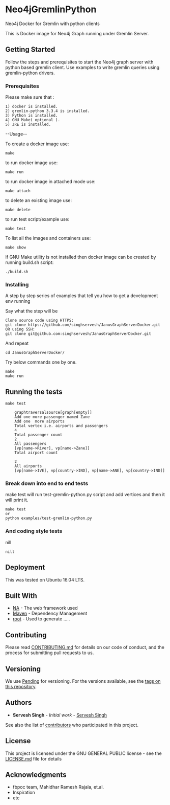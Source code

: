 # Neo4jGremlinPython
Neo4j Docker for Gremlin with python clients

This is Docker image for Neo4j Graph running under Gremlin Server. 



## Getting Started

Follow the steps and prerequisites to start the Neo4j graph server with python based gremlin client. 
Use examples to write gremlin queries using gremlin-python drivers.

### Prerequisites
Please make sure that :
```
1) docker is installed.
2) gremlin-python 3.3.4 is installed.
3) Python is installed.
4) GNU Make( optional ).
5) JRE is installed.

```

--Usage--

To create a docker image use:
```
make 
```

to run docker image use:
```
make run
```

to run docker image in attached mode use:
```
make attach
```

to delete an existing image use:
```
make delete
```

to run test script/example use:
```
make test
```

To list all the images and containers use:
```
make show
```

If GNU Make utility is not installed then docker image can be created by running build.sh script:
```
./build.sh
```


### Installing

A step by step series of examples that tell you how to get a development env running

Say what the step will be

```
Clone source code using HTTPS:
git clone https://github.com/singhservesh/JanusGraphServerDocker.git
OR using SSH:
git clone git@github.com:singhservesh/JanusGraphServerDocker.git

```

And repeat

```
cd JanusGraphServerDocker/
```

Try below commands one by one.
```
make
make run
```

## Running the tests

```
make test

    graphtraversalsource[graph[empty]]
    Add one more passenger named Zane
    Add one  more airports
    Total vertex i.e. airports and passengers
    4
    Total passenger count
    2
    All passengers
    [vp[name->River], vp[name->Zane]]
    Total airport count

    2
    All airports
    [vp[name->IVE], vp[country->IND], vp[name->ANE], vp[country->IND]]
```


### Break down into end to end tests

make test will run test-gremlin-python.py script and add vertices and then it will print it.

```
make test 
or 
python examples/test-gremlin-python.py
```

### And coding style tests

nill

```
nill
```

## Deployment

This was tested on Ubuntu 16.04 LTS.

## Built With

* [NA](http://www.NA.NANANANAN/1.0.2/docs/) - The web framework used
* [Maven](https://maven.apache.org/) - Dependency Management
* [root](https://github.com/singhservesh/) - Used to generate .....

## Contributing

Please read [CONTRIBUTING.md](https://gist.github.com/singhservesh/b2asdfasdf46794029asdf57c63ec426) for details on our code of conduct, and the process for submitting pull requests to us.

## Versioning

We use [Pending](http://WorkInProgress.Infn.org/) for versioning. For the versions available, see the [tags on this repository](https://github.com/singhservesh/JanusGraph/tags). 

## Authors

* **Servesh Singh** - *Initial work* - [Servesh Singh](https://github.com/singhservesh)

See also the list of [contributors](https://github.com/singhservesh/JanusGraphServerDocker/contributors) who participated in this project.

## License

This project is licensed under the GNU GENERAL PUBLIC license - see the [LICENSE.md](LICENSE.md) file for details

## Acknowledgments

* fbpoc team, Mahidhar Ramesh Rajala, et.al.
* Inspiration
* etc
